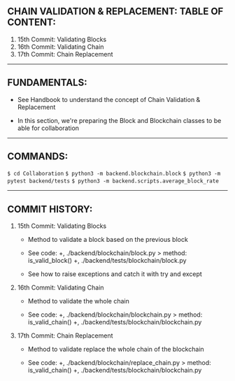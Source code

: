 ## CHAIN VALIDATION & REPLACEMENT: TABLE OF CONTENT:

1. 15th Commit: Validating Blocks
2. 16th Commit: Validating Chain
3. 17th Commit: Chain Replacement

---

## FUNDAMENTALS:

- See Handbook to understand the concept of Chain Validation & Replacement

- In this section, we're preparing the Block and Blockchain classes to be
  able for collaboration

---

## COMMANDS:

`$ cd Collaboration`
`$ python3 -m backend.blockchain.block`
`$ python3 -m pytest backend/tests`
`$ python3 -m backend.scripts.average_block_rate`

---

## COMMIT HISTORY:

1. 15th Commit: Validating Blocks

   - Method to validate a block based on the previous block

   - See code:
     +, ./backend/blockchain/block.py > method: is_valid_block()
     +, ./backend/tests/blockchain/block.py

   - See how to raise exceptions and catch it with try and except

2. 16th Commit: Validating Chain

   - Method to validate the whole chain

   - See code:
     +, ./backend/blockchain/blockchain.py > method: is_valid_chain()
     +, ./backend/tests/blockchain/blockchain.py

3. 17th Commit: Chain Replacement

   - Method to validate replace the whole chain of the blockchain

   - See code:
     +, ./backend/blockchain/replace_chain.py > method: is_valid_chain()
     +, ./backend/tests/blockchain/blockchain.py
